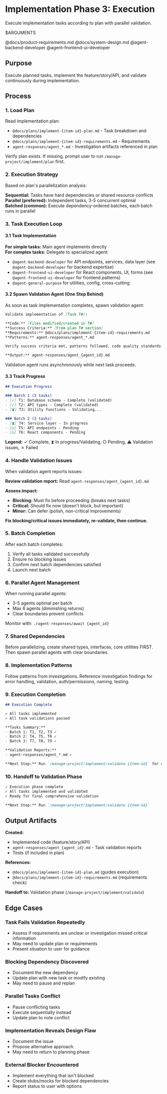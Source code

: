 # Implementation Phase 3: Execution

Execute implementation tasks according to plan with parallel validation.

$ARGUMENTS

@docs/product-requirements.md
@docs/system-design.md
@agent-backend-developer
@agent-frontend-ui-developer

## Purpose

Execute planned tasks, implement the feature/story/API, and validate continuously during implementation.

## Process

### 1. Load Plan
Read implementation plan:
- `@docs/plans/implement-{item-id}-plan.md` - Task breakdown and dependencies
- `@docs/plans/implement-{item-id}-requirements.md` - Requirements
- `agent-responses/agent_*.md` - Investigation artifacts referenced in plan

Verify plan exists. If missing, prompt user to run `/manage-project/implement/plan` first.

### 2. Execution Strategy
Based on plan's parallelization analysis:

**Sequential:** Tasks have hard dependencies or shared resource conflicts  
**Parallel (preferred):** Independent tasks, 3-5 concurrent optimal  
**Batched (common):** Execute dependency-ordered batches, each batch runs in parallel

### 3. Task Execution Loop

#### 3.1 Task Implementation
**For simple tasks:** Main agent implements directly  
**For complex tasks:** Delegate to specialized agent:
- `@agent-backend-developer` for API endpoints, services, data layer (see `@agent-backend-developer` for backend expertise)
- `@agent-frontend-ui-developer` for React components, UI, forms (see `@agent-frontend-ui-developer` for frontend patterns)
- `@agent-general-purpose` for utilities, config, cross-cutting

#### 3.2 Spawn Validation Agent (One Step Behind)
As soon as task implementation completes, spawn validation agent:

```markdown
Validate implementation of [Task T#]:

**Code:** [Files modified/created in T#]
**Success Criteria:** [From plan T# section]
**Requirements:** @docs/plans/implement-{item-id}-requirements.md
**Patterns:** agent-responses/agent_*.md

Verify success criteria met, patterns followed, code quality standards, edge cases handled, no regressions.

**Output:** agent-responses/agent_{agent_id}.md
```

Validation agent runs asynchronously while next task proceeds.

#### 3.3 Track Progress
```markdown
## Execution Progress

### Batch 1 (3 tasks)
- [✓] T1: Database schema - Complete (validated)
- [✓] T2: API types - Complete (validated)
- [⧗] T3: Utility functions - Validating...

### Batch 2 (3 tasks)
- [⧗] T4: Service layer - In progress
- [○] T5: API endpoints - Pending
- [○] T6: React components - Pending
```

**Legend:** ✓ Complete, ⧗ In progress/Validating, ○ Pending, ⚠ Validation issues, ✗ Failed

### 4. Handle Validation Issues
When validation agent reports issues:

**Review validation report:** Read `agent-responses/agent_{agent_id}.md`

**Assess impact:**
- **Blocking:** Must fix before proceeding (breaks next tasks)
- **Critical:** Should fix now (doesn't block, but important)
- **Minor:** Can defer (polish, non-critical improvements)

**Fix blocking/critical issues immediately, re-validate, then continue.**

### 5. Batch Completion
After each batch completes:
1. Verify all tasks validated successfully
2. Ensure no blocking issues
3. Confirm next batch dependencies satisfied
4. Launch next batch

### 6. Parallel Agent Management
When running parallel agents:
- 3-5 agents optimal per batch
- Max 6 agents (diminishing returns)
- Clear boundaries prevent conflicts

Monitor with: `./agent-responses/await {agent_id}`

### 7. Shared Dependencies
Before parallelizing, create shared types, interfaces, core utilities FIRST. Then spawn parallel agents with clear boundaries.

### 8. Implementation Patterns
Follow patterns from investigations. Reference investigation findings for error handling, validation, auth/permissions, naming, testing.

### 9. Execution Completion
```markdown
## Execution Complete

✓ All tasks implemented
✓ All task validations passed

**Tasks Summary:**
- Batch 1: T1, T2, T3 ✓
- Batch 2: T4, T5, T6 ✓
- Batch 3: T7, T8, T9 ✓

**Validation Reports:**
- agent-responses/agent_*.md ✓

**Next Step:** Run `/manage-project/implement/validate {item-id}` for comprehensive final validation.
```

### 10. Handoff to Validation Phase
```markdown
✓ Execution phase complete
✓ All tasks implemented and validated
✓ Ready for final comprehensive validation

**Next Step:** Run `/manage-project/implement/validate {item-id}`
```

## Output Artifacts

**Created:**
- Implemented code (feature/story/API)
- `agent-responses/agent_{agent_id}.md` - Task validation reports
- Tests (if included in plan)

**References:**
- `@docs/plans/implement-{item-id}-plan.md` (guides execution)
- `@docs/plans/implement-{item-id}-requirements.md` (requirements check)

**Handoff to:** Validation phase (`/manage-project/implement/validate`)

## Edge Cases

### Task Fails Validation Repeatedly
- Assess if requirements are unclear or investigation missed critical information
- May need to update plan or requirements
- Present situation to user for guidance

### Blocking Dependency Discovered
- Document the new dependency
- Update plan with new task or modify existing
- May need to pause and replan

### Parallel Tasks Conflict
- Pause conflicting tasks
- Execute sequentially instead
- Update plan to note conflict

### Implementation Reveals Design Flaw
- Document the issue
- Propose alternative approach
- May need to return to planning phase

### External Blocker Encountered
- Implement everything that isn't blocked
- Create stubs/mocks for blocked dependencies
- Report status to user with options
